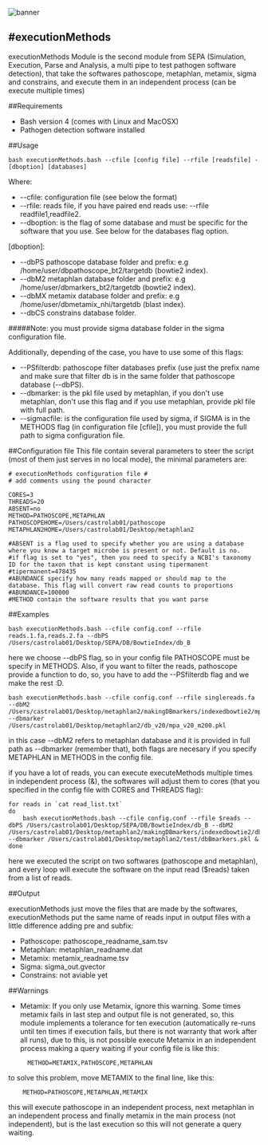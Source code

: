 ![banner](https://raw.githubusercontent.com/microgenomics/tutorials/master/img/microgenomics.png)

#executionMethods
----------------

executionMethods Module is the second module from SEPA (Simulation, Execution, Parse and Analysis,  a multi pipe to test pathogen software detection), that take the softwares pathoscope, metaphlan, metamix, sigma and constrains, and execute them in an independent process (can be execute multiple times)

##Requirements

* Bash version 4 (comes with Linux and MacOSX)
* Pathogen detection software installed

##Usage

	bash executionMethods.bash --cfile [config file] --rfile [readsfile] -[dboption] [databases]
	
Where:
	
* --cfile: configuration file (see below the format)
* --rfile: reads file, if you have paired end reads use: --rfile readfile1,readfile2.
* --dboption: is the flag of some database and must be specific for the software that you use. See below for the databases flag option.

[dboption]:

* --dbPS pathoscope database folder and prefix: e.g /home/user/dbpathoscope_bt2/targetdb (bowtie2 index).
* --dbM2 metaphlan database folder and prefix: e.g /home/user/dbmarkers_bt2/targetdb (bowtie2 index).
* --dbMX metamix database folder and prefix: e.g /home/user/dbmetamix_nhi/targetdb (blast index).
* --dbCS constrains database folder.

#####Note: you must provide sigma database folder in the sigma configuration file.

Additionally, depending of the case, you have to use some of this flags:

* --PSfilterdb: pathoscope filter databases prefix (use just the prefix name and make sure that filter db is in the same folder that pathoscope database (--dbPS).
* --dbmarker: is the pkl file used by metaphlan, if you don't use metaphlan, don't use this flag and if you use metaphlan, provide pkl file with full path.
* --sigmacfile: is the configuration file used by sigma, if SIGMA is in the METHODS flag (in configuration file [cfile]), you must provide the full path to sigma configuration file.

##Configuration file
This file contain several parameters to steer the script (most of them just serves in no local mode), the minimal parameters are:

	# executionMethods configuration file #
	# add comments using the pound character

	CORES=3
	THREADS=20
	ABSENT=no
	METHOD=PATHOSCOPE,METAPHLAN
	PATHOSCOPEHOME=/Users/castrolab01/pathoscope
	METAPHLAN2HOME=/Users/castrolab01/Desktop/metaphlan2

	#ABSENT is a flag used to specify whether you are using a database where you know a target microbe is present or not. Default is no.
	#if flag is set to "yes", then you need to specify a NCBI's taxonomy ID for the taxon that is kept constant using tipermanent
	#tipermanent=478435
	#ABUNDANCE specify how many reads mapped or should map to the database. This flag will convert raw read counts to proportions
	#ABUNDANCE=100000
	#METHOD contain the software results that you want parse

##Examples

	bash executionMethods.bash --cfile config.conf --rfile reads.1.fa,reads.2.fa --dbPS /Users/castrolab01/Desktop/SEPA/DB/BowtieIndex/db_B

here we choose --dbPS flag, so in your config file PATHOSCOPE must be specify in METHODS. Also, if you want to filter the reads, pathoscope provide a function to do, so, you have to add the --PSfilterdb flag and we make the rest :D.

	bash executionMethods.bash --cfile config.conf --rfile singlereads.fa --dbM2 /Users/castrolab01/Desktop/metaphlan2/makingDBmarkers/indexedbowtie2/mpa_v20_m200 --dbmarker /Users/castrolab01/Desktop/metaphlan2/db_v20/mpa_v20_m200.pkl

in this case --dbM2 refers to metaphlan database and it is provided in full path as --dbmarker (remember that), both flags are necesary if you specify METAPHLAN in METHODS in the config file.

if you have a lot of reads, you can execute executeMethods multiple times in independent process (&), the softwares will adjust them to cores (that you specified in the config file with CORES and THREADS flag):

	for reads in `cat read_list.txt`
	do
		bash executionMethods.bash --cfile config.conf --rfile $reads --dbPS /Users/castrolab01/Desktop/SEPA/DB/BowtieIndex/db_B --dbM2 /Users/castrolab01/Desktop/metaphlan2/makingDBmarkers/indexedbowtie2/dbBmarkers --dbmarker /Users/castrolab01/Desktop/metaphlan2/test/dbBmarkers.pkl &
	done
	
here we executed the script on two softwares (pathoscope and metaphlan), and every loop will execute the software on the input read ($reads) taken from a list of reads.

##Output

executionMethods just move the files that are made by the softwares, executionMethods put the same name of reads input in output files with a little difference adding pre and subfix:

* Pathoscope: pathoscope\_readname_sam.tsv
* Metaphlan: metaphlan\_readname.dat
* Metamix: metamix\_readname.tsv
* Sigma: sigma_out.gvector
* Constrains: not aviable yet

##Warnings
* Metamix: If you only use Metamix, ignore this warning. Some times metamix fails in last step and output file is not generated, so, this module implements a tolerance for ten execution (automatically re-runs until ten times if execution  fails, but there is not warranty that work after all runs), due to this, is not possible execute Metamix in an independent process making a query waiting if your config file is like this:

		METHOD=METAMIX,PATHOSCOPE,METAPHLAN
to solve this problem, move METAMIX to the final line, like this:
		
		METHOD=PATHOSCOPE,METAPHLAN,METAMIX
this will execute pathoscope in an independent process, next metaphlan in an independent process and finally metamix in the main process (not independent), but is the last execution so this will not generate a query waiting.
